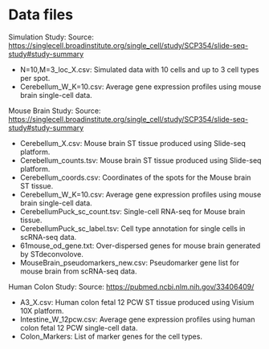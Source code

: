 # Data files

Simulation Study:
Source: https://singlecell.broadinstitute.org/single_cell/study/SCP354/slide-seq-study#study-summary

- N=10,M=3_loc_X.csv: Simulated data with 10 cells and up to 3 cell types per spot.
- Cerebellum_W_K=10.csv: Average gene expression profiles using mouse brain single-cell data.

Mouse Brain Study:
Source: https://singlecell.broadinstitute.org/single_cell/study/SCP354/slide-seq-study#study-summary

- Cerebellum_X.csv: Mouse brain ST tissue produced using Slide-seq platform.
- Cerebellum_counts.tsv: Mouse brain ST tissue produced using Slide-seq platform.
- Cerebellum_coords.csv: Coordinates of the spots for the Mouse brain ST tissue.
- Cerebellum_W_K=10.csv: Average gene expression profiles using mouse brain single-cell data.
- CerebellumPuck_sc_count.tsv: Single-cell RNA-seq for Mouse brain tissue.
- CerebellumPuck_sc_label.tsv: Cell type annotation for single cells in scRNA-seq data.
- 61mouse_od_gene.txt: Over-dispersed genes for mouse brain generated by STdeconvolove.
- MouseBrain_pseudomarkers_new.csv: Pseudomarker gene list for mouse brain from scRNA-seq data.
  
  
Human Colon Study:
Source: https://pubmed.ncbi.nlm.nih.gov/33406409/

- A3_X.csv: Human colon fetal 12 PCW ST tissue produced using Visium 10X platform.
- Intestine_W_12pcw.csv: Average gene expression profiles using human colon fetal 12 PCW single-cell data.
- Colon_Markers: List of marker genes for the cell types.
